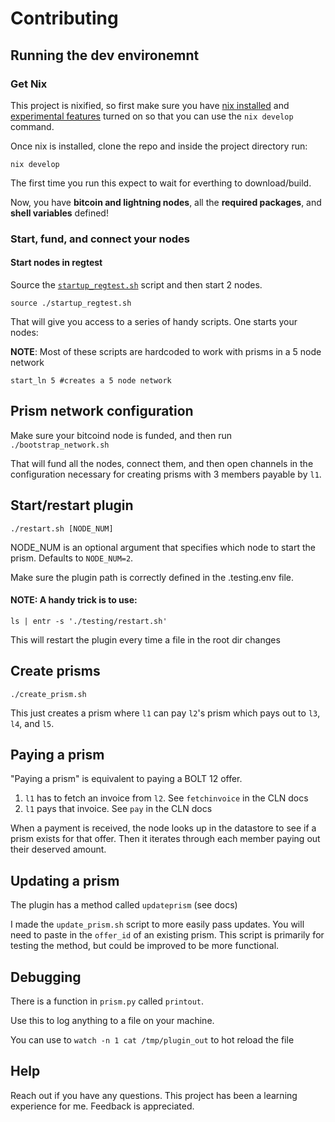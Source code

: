 # Contributing

## Running the dev environemnt

### Get Nix

This project is nixified, so first make sure you have [nix installed](https://nixos.org/download) and [experimental features](https://nixos.wiki/wiki/Nix_command) turned on so that you can use the `nix develop` command.

Once nix is installed, clone the repo and inside the project directory run:

```
nix develop
```

The first time you run this expect to wait for everthing to download/build.

Now, you have **bitcoin and lightning nodes**, all the **required packages**, and **shell variables** defined!

### Start, fund, and connect your nodes

#### Start nodes in regtest

Source the [`startup_regtest.sh`](./startup_regtest.sh) script and then start 2 nodes.

```
source ./startup_regtest.sh
```

That will give you access to a series of handy scripts. One starts your nodes:

**NOTE**: Most of these scripts are hardcoded to work with prisms in a 5 node network

```
start_ln 5 #creates a 5 node network
```

## Prism network configuration

Make sure your bitcoind node is funded, and then run `./bootstrap_network.sh`

That will fund all the nodes, connect them, and then open channels in the configuration necessary for creating prisms with 3 members payable by `l1`.

## Start/restart plugin

`./restart.sh [NODE_NUM]`

NODE_NUM is an optional argument that specifies which node to start the prism. Defaults to `NODE_NUM=2`.

Make sure the plugin path is correctly defined in the .testing.env file.

#### NOTE: A handy trick is to use:

`ls | entr -s './testing/restart.sh'`

This will restart the plugin every time a file in the root dir changes

## Create prisms

`./create_prism.sh`

This just creates a prism where `l1` can pay `l2`'s prism which pays out to `l3`, `l4`, and `l5`.

## Paying a prism

"Paying a prism" is equivalent to paying a BOLT 12 offer.

1. `l1` has to fetch an invoice from `l2`. See `fetchinvoice` in the CLN docs
2. `l1` pays that invoice. See `pay` in the CLN docs

When a payment is received, the node looks up in the datastore to see if a prism exists for that offer. Then it iterates through each member paying out their deserved amount.

## Updating a prism

The plugin has a method called `updateprism` (see docs)

I made the `update_prism.sh` script to more easily pass updates. You will need to paste in the `offer_id` of an existing prism. This script is primarily for testing the method, but could be improved to be more functional.

## Debugging

There is a function in `prism.py` called `printout`.

Use this to log anything to a file on your machine.

You can use to `watch -n 1 cat /tmp/plugin_out` to hot reload the file

## Help

Reach out if you have any questions. This project has been a learning experience for me. Feedback is appreciated.

